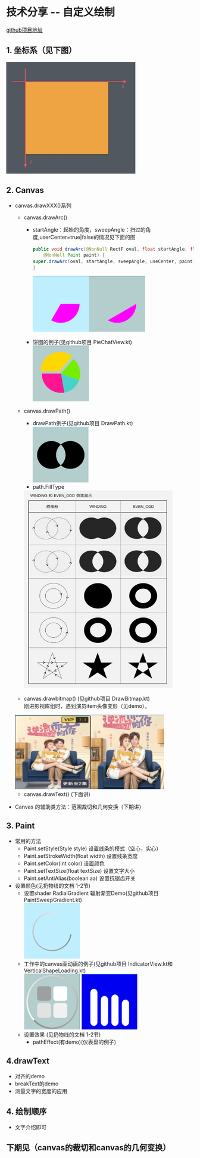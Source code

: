 # 技术分享 -- 自定义绘制
[github项目地址](https://github.com/chengxiaobo3/TestCanvas)
## 1. 坐标系（见下图）
<img src="pic/1.png" with=300 height=300> 

## 2. Canvas
* canvas.drawXXX()系列
   * canvas.drawArc()  
      * startAngle：起始的角度，sweepAngle：扫过的角度,userCenter=true|false的情况见下面的图
        ```java
        public void drawArc(@NonNull RectF oval, float startAngle, float sweepAngle, boolean useCenter,
            @NonNull Paint paint) {
        super.drawArc(oval, startAngle, sweepAngle, useCenter, paint);
        }
        ```
        <img src="pic/2.png" with=300 height=150>

     * 饼图的例子(见github项目 PieChatView.kt)  
       <img src="pic/3.png" with=150 height=150>
   * canvas.drawPath()  
      * drawPath例子(见github项目 DrawPath.kt)   
       <img src="pic/4.png" width=150 height=150 ></br>
      * path.FillType     
       <img src="pic/5.png" width=400 height=533 >  
    
   * canvas.drawbitmap() (见github项目 DrawBitmap.kt)  
     刚进影视库组时，遇到演员item头像变形（见demo）。  
    <img src="pic/6.png" width=400 height=200 >  

   * canvas.drawText() (下面讲)
 
* Canvas 的辅助类方法：范围裁切和几何变换（下期讲）
## 3. Paint
 * 常用的方法
   * Paint.setStyle(Style style) 设置线条的模式（空心，实心）
   * Paint.setStrokeWidth(float width) 设置线条宽度
   * Paint.setColor(int color) 设置颜色
   * Paint.setTextSize(float textSize) 设置文字大小
   * Paint.setAntiAlias(boolean aa) 设置抗锯齿开关
* 设置颜色(见扔物线的文档 1-2节)
  *  设置shader RadialGradient 辐射渐变Demo(见github项目 PaintSweepGradient.kt)   
     <img src="pic/7.png" width=150 height=150 >  
  * 工作中的canvas画动画的例子(见github项目 IndicatorView.kt和VerticalShapeLoading.kt)   
     <img src="pic/8.png" width=150 height=150 >  <img src="pic/9.png" width=150 height=150 >  
  * 设置效果 (见扔物线的文档 1-2节)
    * pathEffect(有demo)(仪表盘的例子)
## 4.drawText
  * 对齐的demo
  * breakText的demo
  * 测量文字的宽度的应用

## 4. 绘制顺序
 * 文字介绍即可
## 下期见（canvas的裁切和canvas的几何变换）